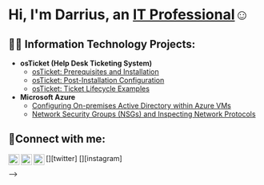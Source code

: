 <h1>Hi, I'm Darrius, an <a href="https://linkedin.com/in/darrius-singleton">IT Professional</a>☺</h1>

<h2>👨‍💻 Information Technology Projects:</h2>

- <b>osTicket (Help Desk Ticketing System)</b>
  - [osTicket: Prerequisites and Installation](https://github.com/darriussingleton/osticket-prereqs)
  - [osTicket: Post-Installation Configuration](https://github.com/darriussingleton/post-install-config)
  - [osTicket: Ticket Lifecycle Examples](https://github.com/darriussingleton/ticket-lifecycle)
- <b>Microsoft Azure</b>
  - [Configuring On-premises Active Directory within Azure VMs](https://github.com/darriussingleton/configure-ad)
  - [Network Security Groups (NSGs) and Inspecting Network Protocols](https://github.com/darriussingleton/azure-network-protocols)

<h2>🤳Connect with me:</h2>

[<img align="left" alt="freshco | Twitter" width="22px" src="https://cdn.jsdelivr.net/npm/simple-icons@v3/icons/twitter.svg" />][twitter]
[<img align="left" alt="darrius | LinkedIn" width="22px" src="https://cdn.jsdelivr.net/npm/simple-icons@v3/icons/linkedin.svg" />][linkedin]
[<img align="left" alt="freshco | Instagram" width="22px" src="https://cdn.jsdelivr.net/npm/simple-icons@v3/icons/instagram.svg" />][instagram]


[linkedin]: https://linkedin.com/in/darrius-singleton
-->
